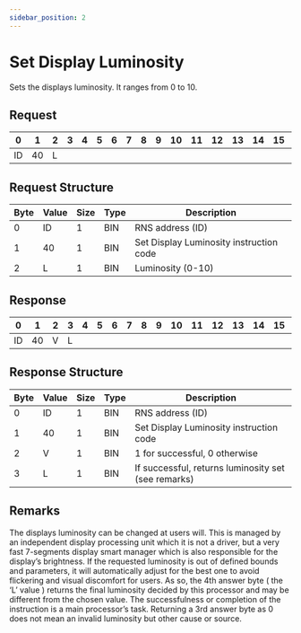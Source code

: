 ```yaml
---
sidebar_position: 2
---
```


# Set Display Luminosity

Sets the displays luminosity. It ranges from 0 to 10.

## Request

| 0  | 1  | 2  | 3  | 4  | 5  | 6  | 7  | 8  | 9  | 10 | 11 | 12 | 13 | 14 | 15 | 16 | 17 | 18 | 19 | 20 | 21 | 22 | 23 | 24 | 25 | 26 | 27 | 28 | 29 | 30 | 31 |
|----|----|----|----|----|----|----|----|----|----|----|----|----|----|----|----|----|----|----|----|----|----|----|----|----|----|----|----|----|----|----|----|
| ID | 40 |  L  |  |    |    |     |    |    |    |    |    |    |    |    |    |    |    |    |    |    |    |    |    |    |    |    |    |    |    |    |  |

## Request Structure

| Byte | Value | Size | Type | Description                                 |
|------|-------|------|------|---------------------------------------------|
| 0    | ID    | 1    | BIN  | RNS address (ID)                           |
| 1    | 40    | 1    | BIN  | Set Display Luminosity instruction code    |
| 2    | L     | 1    | BIN  | Luminosity (0-10)                          |

## Response

| 0  | 1  | 2  | 3  | 4  | 5  | 6  | 7  | 8  | 9  | 10 | 11 | 12 | 13 | 14 | 15 | 16 | 17 | 18 | 19 | 20 | 21 | 22 | 23 | 24 | 25 | 26 | 27 | 28 | 29 | 30 | 31 |
|----|----|----|----|----|----|----|----|----|----|----|----|----|----|----|----|----|----|----|----|----|----|----|----|----|----|----|----|----|----|----|----|
| ID | 40 |  V  | L |   |   |     |    |    |    |    |    |    |    |    |    |    |    |    |    |    |    |    |    |    |    |    |    |    |    |    |  |

## Response Structure

| Byte | Value | Size | Type | Description                                                      |
|------|-------|------|------|------------------------------------------------------------------|
| 0    | ID    | 1    | BIN  | RNS address (ID)                                                |
| 1    | 40    | 1    | BIN  | Set Display Luminosity instruction code                         |
| 2    | V     | 1    | BIN  | 1 for successful, 0 otherwise                                   |
| 3    | L     | 1    | BIN  | If successful, returns luminosity set (see remarks)            |

## Remarks

The displays luminosity can be changed at users will. This is managed by an independent display
processing unit which it is not a driver, but a very fast 7-segments display smart manager which is
also responsible for the display’s brightness. If the requested luminosity is out of defined bounds
and parameters, it will automatically adjust for the best one to avoid flickering and visual
discomfort for users. As so, the 4th answer byte ( the ‘L’ value ) returns the final luminosity decided
by this processor and may be different from the chosen value. The successfulness or completion of
the instruction is a main processor’s task. Returning a 3rd answer byte as 0 does not mean an
invalid luminosity but other cause or source.